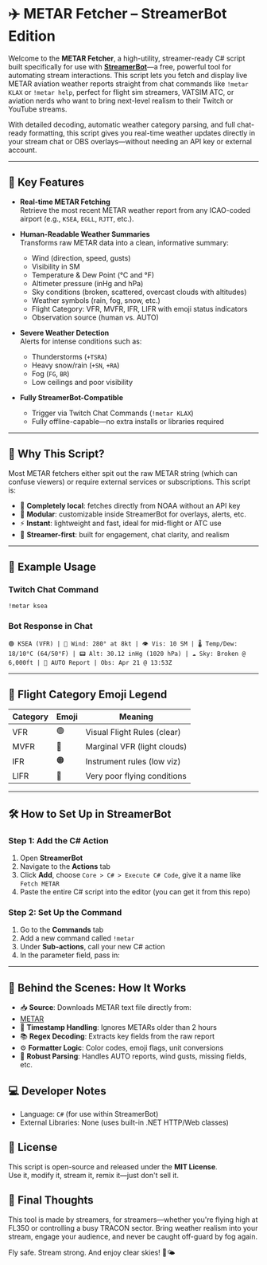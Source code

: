 # ✈️ METAR Fetcher – StreamerBot Edition

Welcome to the **METAR Fetcher**, a high-utility, streamer-ready C# script built specifically for use with [**StreamerBot**](https://streamer.bot)—a free, powerful tool for automating stream interactions. This script lets you fetch and display live METAR aviation weather reports straight from chat commands like `!metar KLAX` or `!metar help`, perfect for flight sim streamers, VATSIM ATC, or aviation nerds who want to bring next-level realism to their Twitch or YouTube streams.

With detailed decoding, automatic weather category parsing, and full chat-ready formatting, this script gives you real-time weather updates directly in your stream chat or OBS overlays—without needing an API key or external account.

---

## 🌟 Key Features

- **Real-time METAR Fetching**  
  Retrieve the most recent METAR weather report from any ICAO-coded airport (e.g., `KSEA`, `EGLL`, `RJTT`, etc.).

- **Human-Readable Weather Summaries**  
  Transforms raw METAR data into a clean, informative summary:
  - Wind (direction, speed, gusts)
  - Visibility in SM
  - Temperature & Dew Point (°C and °F)
  - Altimeter pressure (inHg and hPa)
  - Sky conditions (broken, scattered, overcast clouds with altitudes)
  - Weather symbols (rain, fog, snow, etc.)
  - Flight Category: VFR, MVFR, IFR, LIFR with emoji status indicators
  - Observation source (human vs. AUTO)

- **Severe Weather Detection**  
  Alerts for intense conditions such as:
  - Thunderstorms (`+TSRA`)
  - Heavy snow/rain (`+SN`, `+RA`)
  - Fog (`FG`, `BR`)
  - Low ceilings and poor visibility

- **Fully StreamerBot-Compatible**  
  - Trigger via Twitch Chat Commands (`!metar KLAX`)
  - Fully offline-capable—no extra installs or libraries required

---

## 🧠 Why This Script?

Most METAR fetchers either spit out the raw METAR string (which can confuse viewers) or require external services or subscriptions. This script is:
- 💯 **Completely local**: fetches directly from NOAA without an API key
- 🧩 **Modular**: customizable inside StreamerBot for overlays, alerts, etc.
- ⚡ **Instant**: lightweight and fast, ideal for mid-flight or ATC use
- 🎯 **Streamer-first**: built for engagement, chat clarity, and realism

---

## 💬 Example Usage

### Twitch Chat Command

`!metar ksea`

### Bot Response in Chat

`🟢 KSEA (VFR) | 💨 Wind: 280° at 8kt | 👁️ Vis: 10 SM | 🌡️ Temp/Dew: 18/10°C (64/50°F) | 📟 Alt: 30.12 inHg (1020 hPa) | ☁️ Sky: Broken @ 6,000ft | 🤖 AUTO Report | Obs: Apr 21 @ 13:53Z`


---

## 🔁 Flight Category Emoji Legend

| Category | Emoji | Meaning                      |
|----------|-------|------------------------------|
| VFR      | 🟢    | Visual Flight Rules (clear)  |
| MVFR     | 🔵    | Marginal VFR (light clouds)  |
| IFR      | 🟠    | Instrument rules (low viz)   |
| LIFR     | 🔴    | Very poor flying conditions  |

---

## 🛠️ How to Set Up in StreamerBot

### Step 1: Add the C# Action
1. Open **StreamerBot**
2. Navigate to the **Actions** tab
3. Click **Add**, choose `Core > C# > Execute C# Code`, give it a name like `Fetch METAR`
4. Paste the entire C# script into the editor (you can get it from this repo)

### Step 2: Set Up the Command
1. Go to the **Commands** tab
2. Add a new command called `!metar`
3. Under **Sub-actions**, call your new C# action
4. In the parameter field, pass in:

---

## 📡 Behind the Scenes: How It Works

- 📥 **Source**: Downloads METAR text file directly from:
- [METAR](https://tgftp.nws.noaa.gov/data/observations/metar/stations/KSEA.TXT)
- 📅 **Timestamp Handling**: Ignores METARs older than 2 hours
- 📚 **Regex Decoding**: Extracts key fields from the raw report
- ⚙️ **Formatter Logic**: Color codes, emoji flags, unit conversions
- 🧠 **Robust Parsing**: Handles AUTO reports, wind gusts, missing fields, etc.

## 💻 Developer Notes

- Language: `C#` (for use within StreamerBot)
- External Libraries: None (uses built-in .NET HTTP/Web classes)

## 📜 License

This script is open-source and released under the **MIT License**.  
Use it, modify it, stream it, remix it—just don't sell it.

## 👋 Final Thoughts

This tool is made by streamers, for streamers—whether you're flying high at FL350 or controlling a busy TRACON sector. Bring weather realism into your stream, engage your audience, and never be caught off-guard by fog again.

Fly safe. Stream strong. And enjoy clear skies! 🛫🌤️
